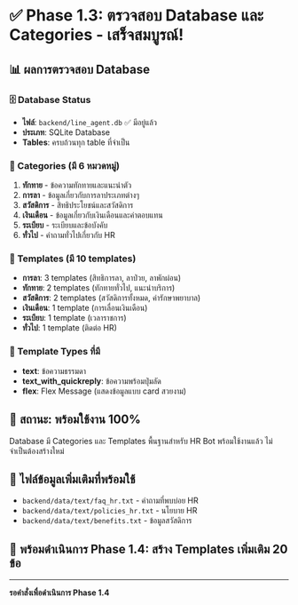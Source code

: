 # ✅ Phase 1.3: ตรวจสอบ Database และ Categories - เสร็จสมบูรณ์!

## 📊 ผลการตรวจสอบ Database

### 🗄️ Database Status
- **ไฟล์**: `backend/line_agent.db` ✅ มีอยู่แล้ว
- **ประเภท**: SQLite Database
- **Tables**: ครบถ้วนทุก table ที่จำเป็น

### 📁 Categories (มี 6 หมวดหมู่)
1. **ทักทาย** - ข้อความทักทายและแนะนำตัว
2. **การลา** - ข้อมูลเกี่ยวกับการลาประเภทต่างๆ  
3. **สวัสดิการ** - สิทธิประโยชน์และสวัสดิการ
4. **เงินเดือน** - ข้อมูลเกี่ยวกับเงินเดือนและค่าตอบแทน
5. **ระเบียบ** - ระเบียบและข้อบังคับ
6. **ทั่วไป** - คำถามทั่วไปเกี่ยวกับ HR

### 📝 Templates (มี 10 templates)
- **การลา**: 3 templates (สิทธิการลา, ลาป่วย, ลาพักผ่อน)
- **ทักทาย**: 2 templates (ทักทายทั่วไป, แนะนำบริการ)
- **สวัสดิการ**: 2 templates (สวัสดิการทั้งหมด, ค่ารักษาพยาบาล)
- **เงินเดือน**: 1 template (การเลื่อนเงินเดือน)
- **ระเบียบ**: 1 template (เวลาราชการ)
- **ทั่วไป**: 1 template (ติดต่อ HR)

### 📌 Template Types ที่มี
- **text**: ข้อความธรรมดา
- **text_with_quickreply**: ข้อความพร้อมปุ่มลัด
- **flex**: Flex Message (แสดงข้อมูลแบบ card สวยงาม)

## 🎯 สถานะ: พร้อมใช้งาน 100%

Database มี Categories และ Templates พื้นฐานสำหรับ HR Bot พร้อมใช้งานแล้ว ไม่จำเป็นต้องสร้างใหม่

## 📁 ไฟล์ข้อมูลเพิ่มเติมที่พร้อมใช้
- `backend/data/text/faq_hr.txt` - คำถามที่พบบ่อย HR
- `backend/data/text/policies_hr.txt` - นโยบาย HR
- `backend/data/text/benefits.txt` - ข้อมูลสวัสดิการ

## 🚀 พร้อมดำเนินการ Phase 1.4: สร้าง Templates เพิ่มเติม 20 ข้อ

---
**รอคำสั่งเพื่อดำเนินการ Phase 1.4**
